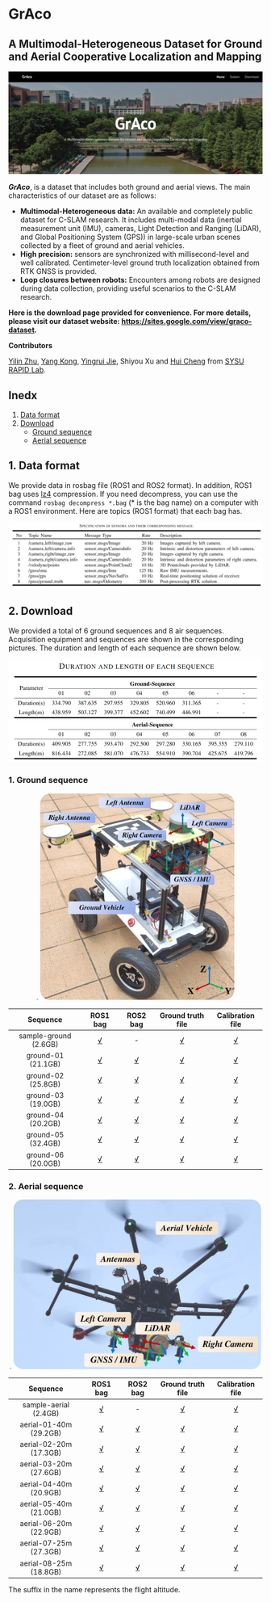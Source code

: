 # GrAco

## A Multimodal-Heterogeneous Dataset for Ground and Aerial Cooperative Localization and Mapping

<div align="center">
    <img src="./doc/cover-img.png" style="zoom:100%;" />
</div>

***GrAco***, is a dataset that includes both ground and aerial views.  The main characteristics of our dataset are as follows:

- **Multimodal-Heterogeneous data:** An available and completely public dataset for C-SLAM research. It includes multi-modal data (inertial measurement unit (IMU), cameras, Light Detection and Ranging (LiDAR), and Global Positioning System (GPS)) in large-scale urban scenes collected by a fleet of ground and aerial vehicles.
- **High precision:** sensors are synchronized with millisecond-level and well calibrated. Centimeter-level ground truth localization obtained from RTK GNSS is provided.
- **Loop closures between robots:** Encounters among robots are designed during data collection, providing useful scenarios to the C-SLAM research.

**Here is the download page provided for convenience. For more details, please visit our dataset website: https://sites.google.com/view/graco-dataset.** 

**Contributors**

[Yilin Zhu](https://github.com/inntoy), [Yang Kong](https://github.com/JoenHune), [Yingrui Jie](https://github.com/jieyr3Rui), Shiyou Xu and [Hui Cheng](https://cse.sysu.edu.cn/content/2504) from [SYSU RAPID Lab](http://lab.sysu-robotics.com/index.html).

## **Inedx**

1. [Data format](#data_format)
2. [Download](#download)
   - [Ground sequence](#Ground_sequence)
   - [Aerial sequence](#Aerial_sequence)

<a name="data_format"></a>

## 1. Data format

We provide data in rosbag file (ROS1 and ROS2 format). In addition, ROS1 bag uses [lz4](http://wiki.ros.org/rosbag/Commandline#filter) compression. If you need decompress, you can use the command `rosbag decompress *.bag` (* is the bag name) on a computer with a ROS1 environment. Here are topics (ROS1 format) that each bag has.

<div align="center">
    <img src="./doc/ros_topics.png" style="zoom:100%;" />
</div>

<a name="download"></a>

## 2. Download

We provided a total of 6 ground sequences and 8 air sequences. Acquisition equipment and sequences are shown in the corresponding pictures. The duration and length of each sequence are shown below.

<div align="center">
    <img src="./doc/duration-length.png" style="zoom:80%;" />
</div>

<a name="Ground_sequence"></a>

### 1. Ground sequence

<center class="half">
    <img src="./doc/sequence-ground.png" style="zoom:20%;" />
    <img src="./doc/Ground-platform.png" style="zoom:40%;" />
</center>

|       Sequence        |                           ROS1 bag                           |                           ROS2 bag                           |                      Ground truth file                       |                       Calibration file                       |
| :-------------------: | :----------------------------------------------------------: | :----------------------------------------------------------: | :----------------------------------------------------------: | :----------------------------------------------------------: |
| sample-ground (2.6GB) | [√](https://1drv.ms/u/s!AmSRwVTuK0YFgRi7vCfCBHRswXGt?e=qVMb06) |                              -                               | [√](https://1drv.ms/t/s!AmSRwVTuK0YFgQ87Vcks-OtL1Mb6?e=mLlBrw) | [√](https://drive.google.com/drive/folders/13b1d9AEltUnWRDJcyqAhQWNj9QaRDJuH?usp=sharing) |
|  ground-01 (21.1GB)   | [√](https://1drv.ms/u/s!AmSRwVTuK0YFd2jkmKmeNET_DRM?e=hg5gcH) | [√](https://1drv.ms/u/s!AmSRwVTuK0YFgSbH3kdf15zaSznb?e=JGzTsJ) | [√](https://1drv.ms/t/s!AmSRwVTuK0YFgRAzpAwjACj_Xyed?e=YfMubP) | [√](https://drive.google.com/drive/folders/13b1d9AEltUnWRDJcyqAhQWNj9QaRDJuH?usp=sharing) |
|  ground-02 (25.8GB)   | [√](https://1drv.ms/u/s!AmSRwVTuK0YFfHvxfafEcCrjByk?e=KFIvQa) | [√](https://1drv.ms/u/s!AmSRwVTuK0YFgScOp6scVJAmRNwv?e=GaCmKq) | [√](https://1drv.ms/t/s!AmSRwVTuK0YFgRPUlncQ9tVZfAvN?e=lPRfnN) | [√](https://drive.google.com/drive/folders/13b1d9AEltUnWRDJcyqAhQWNj9QaRDJuH?usp=sharing) |
|  ground-03 (19.0GB)   | [√](https://1drv.ms/u/s!AmSRwVTuK0YFe9Lrd0y0Wv1c7Ms?e=hjY11Z) | [√](https://1drv.ms/u/s!AmSRwVTuK0YFgSnWnpUciPZvYpMI?e=M1NvVn) | [√](https://1drv.ms/t/s!AmSRwVTuK0YFgRHqQKruk5DzfDBG?e=iUQt2D) | [√](https://drive.google.com/drive/folders/13b1d9AEltUnWRDJcyqAhQWNj9QaRDJuH?usp=sharing) |
|  ground-04 (20.2GB)   | [√](https://1drv.ms/u/s!AmSRwVTuK0YFenN0U0skN5IVAYU?e=ZsfRl6) | [√](https://1drv.ms/u/s!AmSRwVTuK0YFgSuVX-ioN9x2Sbg6?e=Ce7PQY) | [√](https://1drv.ms/t/s!AmSRwVTuK0YFgRKDx5mN_uB78fW-?e=LHuVdc) | [√](https://drive.google.com/drive/folders/13b1d9AEltUnWRDJcyqAhQWNj9QaRDJuH?usp=sharing) |
|  ground-05 (32.4GB)   | [√](https://1drv.ms/u/s!AmSRwVTuK0YFeVwyWXsRCmuBnx8?e=deYYg5) | [√](https://1drv.ms/u/s!AmSRwVTuK0YFgS0G1K0Jfs2uWOxR?e=f1AmpS) | [√](https://1drv.ms/t/s!AmSRwVTuK0YFgRUHAoAm5oiR3UJV?e=mSAdSY) | [√](https://drive.google.com/drive/folders/13b1d9AEltUnWRDJcyqAhQWNj9QaRDJuH?usp=sharing) |
|  ground-06 (20.0GB)   | [√](https://1drv.ms/u/s!AmSRwVTuK0YFeOM2VzrBsxuhI-A?e=NmzRpY) | [√](https://1drv.ms/u/s!AmSRwVTuK0YFgS_hGmLnKjyUlFcm?e=s0jg2L) | [√](https://1drv.ms/t/s!AmSRwVTuK0YFgRSzMAfUW2Txe-W2?e=JXKub3) | [√](https://drive.google.com/drive/folders/13b1d9AEltUnWRDJcyqAhQWNj9QaRDJuH?usp=sharing) |



<a name="Aerial_sequence"></a>

### 2. Aerial sequence

<center class="half">
    <img src="./doc/sequence-aerial.png" style="zoom:20%;" />
    <img src="./doc/Aerial-platform.png" style="zoom:48%;" />
</center>

|        Sequence        |                           ROS1 bag                           |                           ROS2 bag                           |                      Ground truth file                       |                       Calibration file                       |
| :--------------------: | :----------------------------------------------------------: | :----------------------------------------------------------: | :----------------------------------------------------------: | :----------------------------------------------------------: |
| sample-aerial (2.4GB)  | [√](https://1drv.ms/u/s!AmSRwVTuK0YFgRf-ZI0qxeEWAM_s?e=kYDcw7) |                              -                               | [√](https://1drv.ms/t/s!AmSRwVTuK0YFgQaRN-KiAJ5ysrK_?e=wx679n) | [√](https://drive.google.com/drive/folders/1rb0_X_XrptNqZRw4EaUC6OSfE3PEeM0_?usp=sharing) |
| aerial-01-40m (29.2GB) | [√](https://1drv.ms/u/s!AmSRwVTuK0YFf4rylJnMog1ReF4?e=ce6beb) | [√](https://1drv.ms/u/s!AmSRwVTuK0YFgTmNGAh-igOfDQ5t?e=HWGAVE) | [√](https://1drv.ms/t/s!AmSRwVTuK0YFgQwSZorj_bv5Esua?e=Cw19Ge) | [√](https://drive.google.com/drive/folders/1rb0_X_XrptNqZRw4EaUC6OSfE3PEeM0_?usp=sharing) |
| aerial-02-20m (17.3GB) | [√](https://1drv.ms/u/s!AmSRwVTuK0YFfliSObYs8RBVhGA?e=OT8bev) | [√](https://1drv.ms/u/s!AmSRwVTuK0YFgTqvW5fF39LTCaoL?e=xHG77y) | [√](https://1drv.ms/t/s!AmSRwVTuK0YFgQe2n125icr3POVJ?e=zCEJMI) | [√](https://drive.google.com/drive/folders/1rb0_X_XrptNqZRw4EaUC6OSfE3PEeM0_?usp=sharing) |
| aerial-03-20m (27.6GB) | [√](https://1drv.ms/u/s!AmSRwVTuK0YFgQB9VMM3pBqNnLz-?e=NW7MJb) | [√](https://1drv.ms/u/s!AmSRwVTuK0YFgT2UO7g1S7LTTsi9?e=UmQOZC) | [√](https://1drv.ms/t/s!AmSRwVTuK0YFgQkz_SuCwgsgnL8T?e=TXqU39) | [√](https://drive.google.com/drive/folders/1rb0_X_XrptNqZRw4EaUC6OSfE3PEeM0_?usp=sharing) |
| aerial-04-40m (20.9GB) | [√](https://1drv.ms/u/s!AmSRwVTuK0YFgQG73lrQZeGc6yiW?e=M2w7R1) | [√](https://1drv.ms/u/s!AmSRwVTuK0YFgXYirehex2HP5TGv?e=Vj6RjE) | [√](https://1drv.ms/t/s!AmSRwVTuK0YFgQhpxiJpX_lCaxeO?e=xb4yj5) | [√](https://drive.google.com/drive/folders/1rb0_X_XrptNqZRw4EaUC6OSfE3PEeM0_?usp=sharing) |
| aerial-05-40m (21.0GB) | [√](https://1drv.ms/u/s!AmSRwVTuK0YFgQI0yy6Mwuv_pcSs?e=kFAmpg) | [√](https://1drv.ms/u/s!AmSRwVTuK0YFgXcr4Z3-XfuSmhO_?e=bzzNk3) | [√](https://1drv.ms/t/s!AmSRwVTuK0YFgQqEJWHP9E9OdjGq?e=U8PbZR) | [√](https://drive.google.com/drive/folders/1rb0_X_XrptNqZRw4EaUC6OSfE3PEeM0_?usp=sharing) |
| aerial-06-20m (22.9GB) | [√](https://1drv.ms/u/s!AmSRwVTuK0YFgQRQIkwE63oZ9H25?e=muzKin) | [√](https://1drv.ms/u/s!AmSRwVTuK0YFgXnFWknBk0BkTkpP?e=3WK0Nn) | [√](https://1drv.ms/t/s!AmSRwVTuK0YFgQskW9qZ5dsKrl2E?e=gOqcct) | [√](https://drive.google.com/drive/folders/1rb0_X_XrptNqZRw4EaUC6OSfE3PEeM0_?usp=sharing) |
| aerial-07-25m (27.3GB) | [√](https://1drv.ms/u/s!AmSRwVTuK0YFgQWmRKayfsotpnJv?e=PUBerR) | [√](https://1drv.ms/u/s!AmSRwVTuK0YFgXspbVDGNyN-87od?e=GGu46U) | [√](https://1drv.ms/t/s!AmSRwVTuK0YFgQ19nbH5bE1aBafv?e=vzqKGs) | [√](https://drive.google.com/drive/folders/1rb0_X_XrptNqZRw4EaUC6OSfE3PEeM0_?usp=sharing) |
| aerial-08-25m (18.8GB) | [√](https://1drv.ms/u/s!AmSRwVTuK0YFgQOPtZ1Z1FeKPvs7?e=u00PRq) | [√](https://1drv.ms/u/s!AmSRwVTuK0YFgX1V2orIb_M2p0z7?e=MqHXbv) | [√](https://1drv.ms/t/s!AmSRwVTuK0YFgQ6NfsTFMwCv-P16?e=NV7B4y) | [√](https://drive.google.com/drive/folders/1rb0_X_XrptNqZRw4EaUC6OSfE3PEeM0_?usp=sharing) |

The suffix in the name represents the flight altitude.